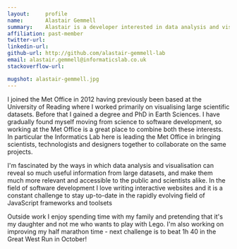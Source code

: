 ```yaml
---
layout:     profile
name:       Alastair Gemmell
summary:    Alastair is a developer interested in data analysis and visualisation.
affiliation: past-member
twitter-url:
linkedin-url:
github-url: http://github.com/alastair-gemmell-lab
email: alastair.gemmell@informaticslab.co.uk
stackoverflow-url:

mugshot: alastair-gemmell.jpg
---
```

I joined the Met Office in 2012 having previously been based at the University of Reading where I worked primarily on visualising large scientific datasets. Before that I gained a degree and PhD in Earth Sciences. I have gradually found myself moving from science to software development, so working at the Met Office is a great place to combine both these interests. In particular the Informatics Lab here is leading the Met Office in bringing scientists, technologists and designers together to collaborate on the same projects.

I'm fascinated by the ways in which data analysis and visualisation can reveal so much useful information from large datasets, and make them much more relevant and accessible to the public and scientists alike. In the field of software development I love writing interactive websites and it is a constant challenge to stay up-to-date in the rapidly evolving field of JavaScript frameworks and toolsets

Outside work I enjoy spending time with my family and pretending that it's my daughter and not me who wants to play with Lego. I'm also working on improving my half marathon time - next challenge is to beat 1h 40 in the Great West Run in October!
